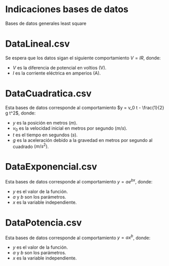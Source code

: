# Indicaciones bases de datos
Bases de datos generales least square  
# DataLineal.csv
Se espera que los datos sigan el siguiente comportamiento $V = IR$, donde:
- $V$ es la diferencia de potencial en voltios (V).
- $I$ es la corriente eléctrica en amperios (A).

# DataCuadratica.csv
Esta bases de datos corresponde al comportamiento $y = v_0 t - \frac{1}{2} g t^2$, donde:
- $y$ es la posición en metros $(m)$.
- $v_0$ es la velocidad inicial en metros por segundo $(m/s)$.
- $t$ es el tiempo en segundos $(s)$.
- $g$ es la aceleración debido a la gravedad en metros por segundo al cuadrado $(m/s^2)$.

# DataExponencial.csv
Esta bases de datos corresponde al comportamiento $y = ae^{bx}$, donde:
- $y$ es el valor de la función.
- $a$ y  $b$  son los parámetros.
- $x$ es la variable independiente.

# DataPotencia.csv
Esta bases de datos corresponde al comportamiento $y = ax^{b}$, donde:
- $y$ es el valor de la función.
- $a$ y $b$  son los parámetros.
- $x$ es la variable independiente.

